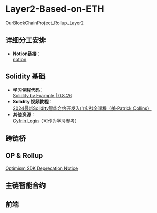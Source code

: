 # Layer2-Based-on-ETH
OurBlockChainProject_Rollup_Layer2

## 详细分工安排
- **Notion链接**：  
  [notion](https://www.notion.so/1c95f57031c080849c3fc2df98be50df?pvs=4) 
## Solidity 基础
- **学习例程代码**：  
  [Solidity by Example | 0.8.26](https://solidity-by-example.org/)  
- **Solidity 视频教程**：  
  [2024最新Solidity智能合约开发入门实战全课程（美·Patrick Collins）](https://www.bilibili.com/video/BV15fBJYUEZq/)  
- **其他资源**：  
  [Cyfrin Login](https://profiles.cyfrin.io/)（可作为学习参考）

## 跨链桥

## OP & Rollup
[Optimism SDK Deprecation Notice](https://viem.sh/op-stack)  

## 主链智能合约

## 前端

